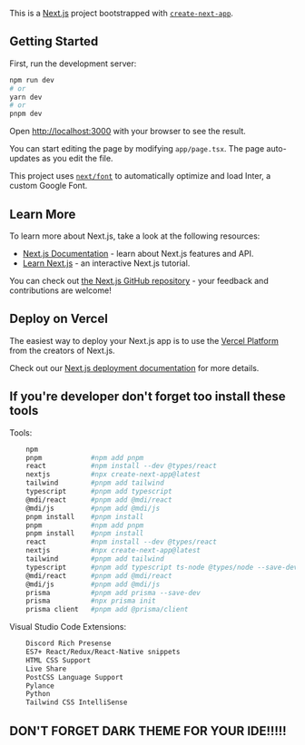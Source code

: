 This is a [Next.js](https://nextjs.org/) project bootstrapped with [`create-next-app`](https://github.com/vercel/next.js/tree/canary/packages/create-next-app).

## Getting Started

First, run the development server:

```bash
npm run dev
# or
yarn dev
# or
pnpm dev
```

Open [http://localhost:3000](http://localhost:3000) with your browser to see the result.

You can start editing the page by modifying `app/page.tsx`. The page auto-updates as you edit the file.

This project uses [`next/font`](https://nextjs.org/docs/basic-features/font-optimization) to automatically optimize and load Inter, a custom Google Font.

## Learn More

To learn more about Next.js, take a look at the following resources:

- [Next.js Documentation](https://nextjs.org/docs) - learn about Next.js features and API.
- [Learn Next.js](https://nextjs.org/learn) - an interactive Next.js tutorial.

You can check out [the Next.js GitHub repository](https://github.com/vercel/next.js/) - your feedback and contributions are welcome!

## Deploy on Vercel

The easiest way to deploy your Next.js app is to use the [Vercel Platform](https://vercel.com/new?utm_medium=default-template&filter=next.js&utm_source=create-next-app&utm_campaign=create-next-app-readme) from the creators of Next.js.

Check out our [Next.js deployment documentation](https://nextjs.org/docs/deployment) for more details.
## If you're developer don't forget too install these tools

Tools:
```bash
    npm
    pnpm            #npm add pnpm
    react           #npm install --dev @types/react
    nextjs          #npx create-next-app@latest
    tailwind        #pnpm add tailwind
    typescript      #pnpm add typescript
    @mdi/react      #pnpm add @mdi/react
    @mdi/js         #pnpm add @mdi/js
    pnpm install    #pnpm install
    pnpm            #npm add pnpm
    pnpm install    #pnpm install
    react           #npm install --dev @types/react
    nextjs          #npx create-next-app@latest
    tailwind        #pnpm add tailwind
    typescript      #pnpm add typescript ts-node @types/node --save-dev
    @mdi/react      #pnpm add @mdi/react
    @mdi/js         #pnpm add @mdi/js
    prisma          #pnpm add prisma --save-dev
    prisma          #npx prisma init
    prisma client   #pnpm add @prisma/client
```
    

Visual Studio Code Extensions:
```bash
    Discord Rich Presense
    ES7+ React/Redux/React-Native snippets
    HTML CSS Support
    Live Share
    PostCSS Language Support
    Pylance
    Python
    Tailwind CSS IntelliSense
```
## DON'T FORGET DARK THEME FOR YOUR IDE!!!!!
